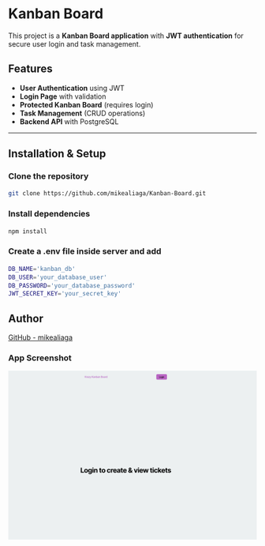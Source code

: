 # Kanban Board

This project is a **Kanban Board application** with **JWT authentication** for secure user login and task management.

##  Features
- **User Authentication** using JWT
- **Login Page** with validation
- **Protected Kanban Board** (requires login)
- **Task Management** (CRUD operations)
- **Backend API** with PostgreSQL

---

##  Installation & Setup

###  Clone the repository
```sh
git clone https://github.com/mikealiaga/Kanban-Board.git
```

### Install dependencies
```sh
npm install
```

### Create a .env file inside server and add
```sh
DB_NAME='kanban_db'
DB_USER='your_database_user'
DB_PASSWORD='your_database_password'
JWT_SECRET_KEY='your_secret_key'
```

##  Author
[GitHub - mikealiaga](https://github.com/mikealiaga)

### App Screenshot
![Kanban Board Screenshot](challenge14ss.png)

